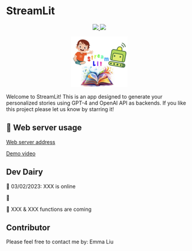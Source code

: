 # StreamLit

<p align="center">
  <!-- License -->
  <a href="./LICENSE">
    <img src="https://img.shields.io/badge/license-Apache%202.0-yellow.svg?logo=apache"/>
  </a>
  <!-- WebServer -->
  <a href="http://emma–gpt.streamlit.app">
    <img src="https://img.shields.io/badge/Webserver-v1.27.0-8A2BE2.svg?logo=semanticweb"/>
  </a>
</p>
<p align="center">
  <a href="https://github.com/Emmaliu2006/streamlit">
    <img width=30% src="logo.jpeg">
  </a>
</p>
Welcome to StreamLit! This is an app designed to generate your personalized stories using GPT-4 and OpenAI API as backends. 
If you like this project please let us know by starring it!

## 📄 Web server usage 
[Web server address](http://emma–gpt.streamlit.app) 

[Demo video](https://github.com/Emmaliu2006/streamlit/blob/master/demo.mp4)

## Dev Dairy
📘 03/02/2023: XXX is online 

📘

📘 XXX & XXX functions are coming

## Contributor
Please feel free to contact me by: Emma Liu 
